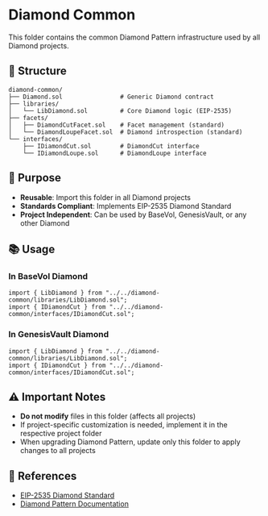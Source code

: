 # Diamond Common

This folder contains the common Diamond Pattern infrastructure used by all Diamond projects.

## 📁 Structure

```
diamond-common/
├── Diamond.sol                # Generic Diamond contract
├── libraries/
│   └── LibDiamond.sol         # Core Diamond logic (EIP-2535)
├── facets/
│   ├── DiamondCutFacet.sol    # Facet management (standard)
│   └── DiamondLoupeFacet.sol  # Diamond introspection (standard)
└── interfaces/
    ├── IDiamondCut.sol        # DiamondCut interface
    └── IDiamondLoupe.sol      # DiamondLoupe interface
```

## 🎯 Purpose

- **Reusable**: Import this folder in all Diamond projects
- **Standards Compliant**: Implements EIP-2535 Diamond Standard
- **Project Independent**: Can be used by BaseVol, GenesisVault, or any other Diamond

## 📚 Usage

### In BaseVol Diamond

```solidity
import { LibDiamond } from "../../diamond-common/libraries/LibDiamond.sol";
import { IDiamondCut } from "../../diamond-common/interfaces/IDiamondCut.sol";
```

### In GenesisVault Diamond

```solidity
import { LibDiamond } from "../../diamond-common/libraries/LibDiamond.sol";
import { IDiamondCut } from "../../diamond-common/interfaces/IDiamondCut.sol";
```

## ⚠️ Important Notes

- **Do not modify** files in this folder (affects all projects)
- If project-specific customization is needed, implement it in the respective project folder
- When upgrading Diamond Pattern, update only this folder to apply changes to all projects

## 🔗 References

- [EIP-2535 Diamond Standard](https://eips.ethereum.org/EIPS/eip-2535)
- [Diamond Pattern Documentation](https://github.com/mudgen/diamond)
